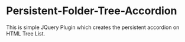 Persistent-Folder-Tree-Accordion
================================

This is simple JQuery Plugin which creates the persistent accordion on HTML Tree List. 
